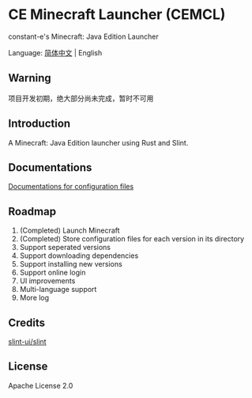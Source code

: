 # CE Minecraft Launcher (CEMCL)
constant-e's Minecraft: Java Edition Launcher

Language: [简体中文](README.md) | English

## Warning
项目开发初期，绝大部分尚未完成，暂时不可用

## Introduction
A Minecraft: Java Edition launcher using Rust and Slint.

## Documentations
[Documentations for configuration files](docs/README_EN.md)

## Roadmap
1. (Completed) Launch Minecraft
2. (Completed) Store configuration files for each version in its directory
3. Support seperated versions
4. Support downloading dependencies
5. Support installing new versions
6. Support online login
7. UI improvements
8. Multi-language support
9. More log

## Credits
[slint-ui/slint](https://github.com/slint-ui/slint)

## License
Apache License 2.0
